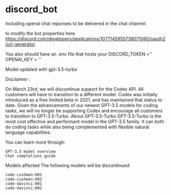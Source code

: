 # discord_bot
Including openai chat reponses to be delivered in the chat channel.

to modify the bot properties here 
https://discord.com/developers/applications/1077145955738071060/oauth2/url-generator

You also should have an .env file that hosts your 
DISCORD_TOKEN =''
OPENAI_KEY = ''

Model updated with gpt-3.5-turbo

*Disclaimer* : 

On March 23rd, we will discontinue support for the Codex API. All customers will have to transition to a different model. Codex was initially introduced as a free limited beta in 2021, and has maintained that status to date. Given the advancements of our newest GPT-3.5 models for coding tasks, we will no longer be supporting Codex and encourage all customers to transition to GPT-3.5-Turbo.
About GPT-3.5-Turbo
GPT-3.5-Turbo is the most cost effective and performant model in the GPT-3.5 family. It can both do coding tasks while also being complemented with flexible natural language capabilities.

You can learn more through:

    GPT-3.5 model overview
    Chat completions guide


Models affected
The following models will be discontinued:

    code-cushman:001
    code-cushman:002
    code-davinci:001
    code-davinci:002
